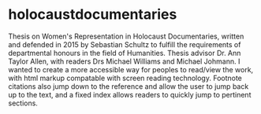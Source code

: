 # holocaustdocumentaries
Thesis on Women's Representation in Holocaust Documentaries, written and defended in 2015 by Sebastian Schultz to fulfill the requirements of departmental honours in the field of Humanities. Thesis advisor Dr. Ann Taylor Allen, with readers Drs Michael Williams and Michael Johmann.
I wanted to create a more accessible way for peoples to read/view the work, with html markup compatable with screen reading technology. Footnote citations also jump down to the reference and allow the user to jump back up to the text, and a fixed index allows readers to quickly jump to pertinent sections.
